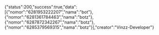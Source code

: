 {"status":200,"success":true,"data":[{"nomor":"6281953222207","nama":"bot"},{"nomor":"6281361784463","nama":"botz"},{"nomor":"6287872342267","nama":"botz"},{"nomor":"6285379569315","nama":"botz"}],"creator":"Vinzz-Developer"}

